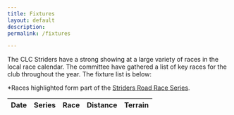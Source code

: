 ```yaml
---
title: Fixtures
layout: default
description:
permalink: /fixtures

---
```


The CLC Striders have a strong showing at a large variety of races in the local race calendar. The committee have gathered a list of key races for the club throughout the year. The fixture list is below:

*Races highlighted form part of the [Striders Road Race Series](/roadraceseries).

<table id="site_data_fixtures" style="width:100%">
    <thead>
        <tr>
          <th data-field="Date">Date</th>
          <th data-field="Series">Series</th>
          <th data-field="Race">Race</th>
          <th data-field="Distance">Distance</th>
          <th data-field="Terrain">Terrain</th>
        </tr>
    </thead>
</table>
